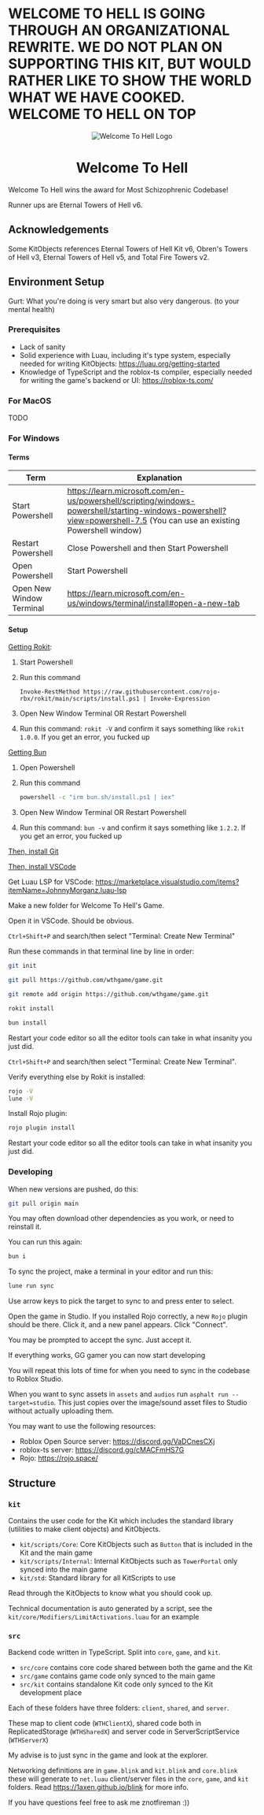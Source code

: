 # WELCOME TO HELL IS GOING THROUGH AN ORGANIZATIONAL REWRITE. WE DO NOT PLAN ON SUPPORTING THIS KIT, BUT WOULD RATHER LIKE TO SHOW THE WORLD WHAT WE HAVE COOKED. WELCOME TO HELL ON TOP

<div align="center">
    <img src="/assets/images/logo.png" alt="Welcome To Hell Logo" />
    <h1>Welcome To Hell</h1>
</div>

Welcome To Hell wins the award for Most Schizophrenic Codebase!

Runner ups are Eternal Towers of Hell v6.

## Acknowledgements

Some KitObjects references Eternal Towers of Hell Kit v6, Obren's Towers of Hell
v3, Eternal Towers of Hell v5, and Total Fire Towers v2.

## Environment Setup

Gurt: What you're doing is very smart but also very dangerous. (to your mental
health)

### Prerequisites

* Lack of sanity
* Solid experience with Luau, including it's type system, especially needed for
    writing KitObjects: <https://luau.org/getting-started>
* Knowledge of TypeScript and the roblox-ts compiler, especially needed for
    writing the game's backend or UI: <https://roblox-ts.com/>

### For MacOS

TODO

### For Windows

#### Terms

| Term | Explanation |
|------|-------------|
| Start Powershell | https://learn.microsoft.com/en-us/powershell/scripting/windows-powershell/starting-windows-powershell?view=powershell-7.5 (You can use an existing Powershell window) |
| Restart Powershell | Close Powershell and then Start Powershell |
| Open Powershell | Start Powershell |
| Open New Window Terminal | https://learn.microsoft.com/en-us/windows/terminal/install#open-a-new-tab |

#### Setup

[Getting Rokit](https://github.com/rojo-rbx/rokit):
1. Start Powershell
2. Run this command

    ```
    Invoke-RestMethod https://raw.githubusercontent.com/rojo-rbx/rokit/main/scripts/install.ps1 | Invoke-Expression
    ```

3. Open New Window Terminal OR Restart Powershell
4. Run this command: `rokit -V` and confirm it says something like `rokit 1.0.0`. If you get an error, you fucked up

[Getting Bun](https://bun.sh/)

1. Open Powershell
2. Run this command

    ```sh
    powershell -c "irm bun.sh/install.ps1 | iex"
    ```

3. Open New Window Terminal OR Restart Powershell
4. Run this command: `bun -v` and confirm it says something like `1.2.2`. If you get an error, you fucked up

[Then, install Git](https://www.youtube.com/watch?v=iYkLrXobBbA)

[Then, install VSCode](https://code.visualstudio.com/)

Get Luau LSP for VSCode: <https://marketplace.visualstudio.com/items?itemName=JohnnyMorganz.luau-lsp>

Make a new folder for Welcome To Hell's Game.

Open it in VSCode. Should be obvious.

`Ctrl+Shift+P` and search/then select "Terminal: Create New Terminal"

Run these commands in that terminal line by line in order:

```sh
git init

git pull https://github.com/wthgame/game.git

git remote add origin https://github.com/wthgame/game.git

rokit install

bun install
```

Restart your code editor so all the editor tools can take in what insanity you
just did.

`Ctrl+Shift+P` and search/then select "Terminal: Create New Terminal".

Verify everything else by Rokit is installed:

```sh
rojo -V
lune -V
```

Install Rojo plugin:

```sh
rojo plugin install
```

Restart your code editor so all the editor tools can take in what insanity you
just did.

### Developing

When new versions are pushed, do this:

```sh
git pull origin main
```

You may often download other dependencies as you work, or need to reinstall it.

You can run this again:

```sh
bun i
```

To sync the project, make a terminal in your editor and run this:

```sh
lune run sync
```

Use arrow keys to pick the target to sync to and press enter to select.

Open the game in Studio. If you installed Rojo correctly, a new `Rojo` plugin
should be there. Click it, and a new panel appears. Click "Connect".

You may be prompted to accept the sync. Just accept it.

If everything works, GG gamer you can now start developing

You will repeat this lots of time for when you need to sync in the codebase to
Roblox Studio.

When you want to sync assets in `assets` and `audios` run
`asphalt run --target=studio`. This just copies over the image/sound asset files
to Studio without actually uploading them.

You may want to use the following resources:

* Roblox Open Source server: <https://discord.gg/VaDCnesCXj>
* roblox-ts server: <https://discord.gg/cMACFmHS7G>
* Rojo: <https://rojo.space/>

## Structure

### `kit`

Contains the user code for the Kit which includes the standard library
(utilities to make client objects) and KitObjects.

* `kit/scripts/Core`: Core KitObjects such as `Button` that is included in the Kit and the main game
* `kit/scripts/Internal`: Internal KitObjects such as `TowerPortal` only synced into the main game
* `kit/std`: Standard library for all KitScripts to use

Read through the KitObjects to know what you should cook up.

Technical documentation is auto generated by a script, see the `kit/core/Modifiers/LimitActivations.luau` for an example

### `src`

Backend code written in TypeScript. Split into `core`, `game`, and `kit`.

* `src/core` contains core code shared between both the game and the Kit
* `src/game` contains game code only synced to the main game
* `src/kit` contains standalone Kit code only synced to the Kit development place

Each of these folders have three folders: `client`, `shared`, and `server`.

These map to client code (`WTHClientX`), shared code both in ReplicatedStorage
(`WTHSharedX`) and server code in ServerScriptService (`WTHServerX`)

My advise is to just sync in the game and look at the explorer.

Networking definitions are in `game.blink` and `kit.blink` and `core.blink`
these will generate to `net.luau` client/server files in the `core`, `game`, and
`kit` folders. Read <https://1axen.github.io/blink> for more info.

If you have questions feel free to ask me znotfireman :))
